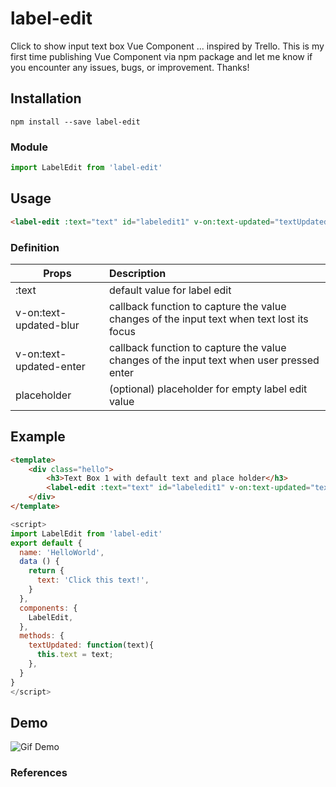 # label-edit
Click to show input text box Vue Component ... inspired by Trello. This is my first time publishing Vue Component via npm package and let me know if you encounter any issues, bugs, or improvement. Thanks!

## Installation
```
npm install --save label-edit
```
### Module
```js
import LabelEdit from 'label-edit'
```
## Usage
```html
<label-edit :text="text" id="labeledit1" v-on:text-updated="textUpdated" placeholder="Enter some text" v-on:text-updated-blur="textUpdated" v-on:text-updated-enter="textUpdated"></label-edit>
```

### Definition

| Props | Description |
| --------- |:----- |
| :text | default value for label edit |
| v-on:text-updated-blur | callback function to capture the value changes of the input text when text lost its focus |
| v-on:text-updated-enter | callback function to capture the value changes of the input text when user pressed enter |
| placeholder | (optional) placeholder for empty label edit value |

## Example

```html
<template>
	<div class="hello">
		<h3>Text Box 1 with default text and place holder</h3>
		<label-edit :text="text" id="labeledit1" v-on:text-updated="textUpdated" placeholder="Enter some text" v-on:text-updated-blur="textUpdated" v-on:text-updated-enter="textUpdated"></label-edit>
	</div>
</template>
```

```js
<script>
import LabelEdit from 'label-edit'
export default {
  name: 'HelloWorld',
  data () {
    return {
      text: 'Click this text!',
    }
  },
  components: {
    LabelEdit,
  },
  methods: {
    textUpdated: function(text){
      this.text = text;
    },
  }
}
</script>
```

## Demo
![Gif Demo][demo]

### References

[demo]: https://media.giphy.com/media/PMUxyTGtLN8csmXxFm/giphy.gif
